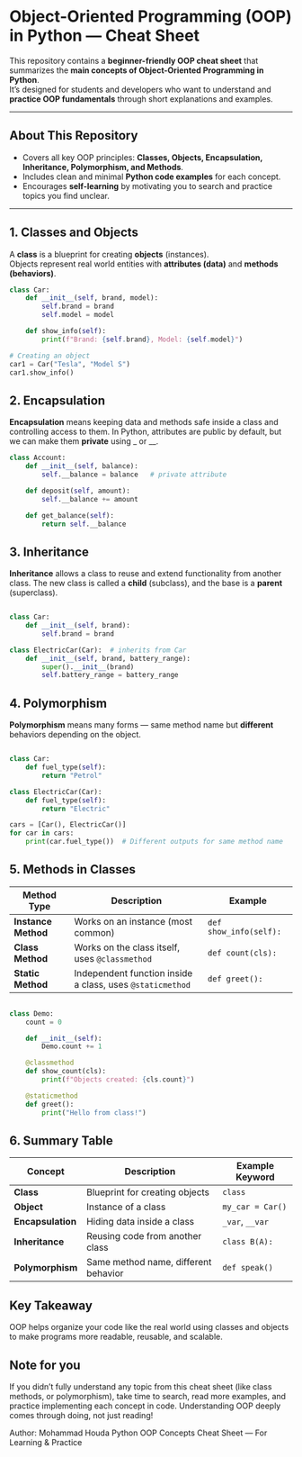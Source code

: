 # Object-Oriented Programming (OOP) in Python — Cheat Sheet

This repository contains a **beginner-friendly OOP cheat sheet** that summarizes the **main concepts of Object-Oriented Programming in Python**.  
It’s designed for students and developers who want to understand and **practice OOP fundamentals** through short explanations and examples.

---

## About This Repository

-  Covers all key OOP principles: **Classes, Objects, Encapsulation, Inheritance, Polymorphism, and Methods**.  
-  Includes clean and minimal **Python code examples** for each concept.  
-  Encourages **self-learning** by motivating you to search and practice topics you find unclear.

---

## 1. Classes and Objects

A **class** is a blueprint for creating **objects** (instances).  
Objects represent real world entities with **attributes (data)** and **methods (behaviors)**.

```python
class Car:
    def __init__(self, brand, model):
        self.brand = brand
        self.model = model

    def show_info(self):
        print(f"Brand: {self.brand}, Model: {self.model}")

# Creating an object
car1 = Car("Tesla", "Model S")
car1.show_info()
```

## 2. Encapsulation

**Encapsulation** means keeping data and methods safe inside a class and controlling access to them.
In Python, attributes are public by default, but we can make them **private** using _ or __.

```python
class Account:
    def __init__(self, balance):
        self.__balance = balance   # private attribute

    def deposit(self, amount):
        self.__balance += amount

    def get_balance(self):
        return self.__balance
```

## 3. Inheritance

**Inheritance** allows a class to reuse and extend functionality from another class.
The new class is called a **child** (subclass), and the base is a **parent** (superclass).

``` python

class Car:
    def __init__(self, brand):
        self.brand = brand

class ElectricCar(Car):  # inherits from Car
    def __init__(self, brand, battery_range):
        super().__init__(brand)
        self.battery_range = battery_range

```
## 4. Polymorphism

**Polymorphism** means many forms — same method name but **different** behaviors depending on the object.

``` python

class Car:
    def fuel_type(self):
        return "Petrol"

class ElectricCar(Car):
    def fuel_type(self):
        return "Electric"

cars = [Car(), ElectricCar()]
for car in cars:
    print(car.fuel_type())  # Different outputs for same method name

```

## 5. Methods in Classes

| Method Type         | Description                                               | Example                |
| ------------------- | --------------------------------------------------------- | ---------------------- |
| **Instance Method** | Works on an instance (most common)                        | `def show_info(self):` |
| **Class Method**    | Works on the class itself, uses `@classmethod`            | `def count(cls):`      |
| **Static Method**   | Independent function inside a class, uses `@staticmethod` | `def greet():`         |


``` python

class Demo:
    count = 0

    def __init__(self):
        Demo.count += 1

    @classmethod
    def show_count(cls):
        print(f"Objects created: {cls.count}")

    @staticmethod
    def greet():
        print("Hello from class!")
```

## 6. Summary Table

| Concept           | Description                          | Example Keyword   |
| ----------------- | ------------------------------------ | ----------------- |
| **Class**         | Blueprint for creating objects       | `class`           |
| **Object**        | Instance of a class                  | `my_car = Car()`  |
| **Encapsulation** | Hiding data inside a class           | `_var`, `__var`   |
| **Inheritance**   | Reusing code from another class      | `class B(A):`     |
| **Polymorphism**  | Same method name, different behavior | `def speak()`     |

## Key Takeaway

OOP helps organize your code like the real world using classes and objects to make programs more readable, reusable, and scalable.

## Note for you

If you didn’t fully understand any topic from this cheat sheet (like class methods, or polymorphism),
take time to search, read more examples, and practice implementing each concept in code.
Understanding OOP deeply comes through doing, not just reading!

Author: Mohammad Houda
Python OOP Concepts Cheat Sheet — For Learning & Practice


